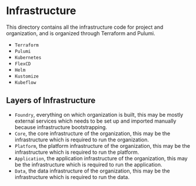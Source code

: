 # Infrastructure

This directory contains all the infrastructure code for project and
organization, and is organized through Terraform and Pulumi.

- `Terraform`
- `Pulumi`
- `Kubernetes`
- `FlexCD`
- `Helm`
- `Kustomize`
- `Kubeflow`

## Layers of Infrastructure

- `Foundry`, everything on which organization is built, this may be mostly
  external services which needs to be set up and imported manually because
  infrastructure bootstrapping.
- `Core`, the core infrastructure of the organization, this may be the
  infrastructure which is required to run the organization.
- `Platform`, the platform infrastructure of the organization, this may be the
  infrastructure which is required to run the platform.
- `Application`, the application infrastructure of the organization, this may be
  the infrastructure which is required to run the application.
- `Data`, the data infrastructure of the organization, this may be the
  infrastructure which is required to run the data.
